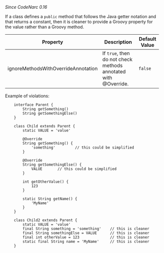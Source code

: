 
*Since CodeNarc 0.16*

If a class defines a `public` method that follows the Java getter notation and that returns a constant,
then it is cleaner to provide a Groovy property for the value rather than a Groovy method.

| Property                    | Description            | Default Value    |
|-----------------------------|------------------------|------------------|
| ignoreMethodsWithOverrideAnnotation | If `true`, then do not check methods annotated with @Override. | `false` |

Example of violations:

```
    interface Parent {
        String getSomething()
        String getSomethingElse()
    }

    class Child extends Parent {
        static VALUE = 'value'

        @Override
        String getSomething() {
            'something'         // this could be simplified
        }

        @Override
        String getSomethingElse() {
            VALUE       // this could be simplified
        }

        int getOtherValue() {
            123
        }

        static String getName() {
            'MyName'
        }
    }

    class Child2 extends Parent {
        static VALUE = 'value'
        final String something = 'something'    // this is cleaner
        final String somethingElse = VALUE      // this is cleaner
        final int otherValue = 123              // this is cleaner
        static final String name = 'MyName'     // this is cleaner
    }
```

